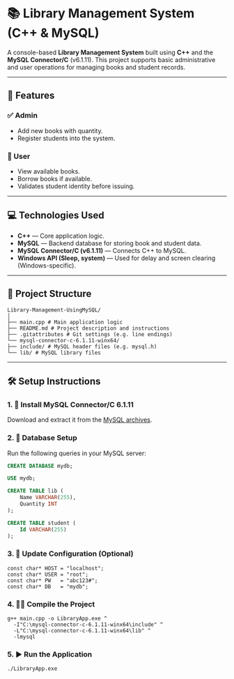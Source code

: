 # 📚 Library Management System (C++ & MySQL)

A console-based **Library Management System** built using **C++** and the **MySQL Connector/C** (v6.1.11). This project supports basic administrative and user operations for managing books and student records.

---

## 🚀 Features

### ✅ Admin
- Add new books with quantity.
- Register students into the system.

### 👥 User
- View available books.
- Borrow books if available.
- Validates student identity before issuing.

---

## 💻 Technologies Used

- **C++** — Core application logic.
- **MySQL** — Backend database for storing book and student data.
- **MySQL Connector/C (v6.1.11)** — Connects C++ to MySQL.
- **Windows API (Sleep, system)** — Used for delay and screen clearing (Windows-specific).

---

## 📂 Project Structure
```
Library-Management-UsingMySQL/
│
├── main.cpp # Main application logic
├── README.md # Project description and instructions
├── .gitattributes # Git settings (e.g. line endings)
└── mysql-connector-c-6.1.11-winx64/
├── include/ # MySQL header files (e.g. mysql.h)
└── lib/ # MySQL library files
```
---

## 🛠️ Setup Instructions

### 1. 🔽 Install MySQL Connector/C 6.1.11

Download and extract it from the [MySQL archives](https://downloads.mysql.com/archives/c-c/).

### 2. 🧱 Database Setup

Run the following queries in your MySQL server:

```sql
CREATE DATABASE mydb;

USE mydb;

CREATE TABLE lib (
    Name VARCHAR(255),
    Quantity INT
);

CREATE TABLE student (
    Id VARCHAR(255)
);
```
### 3. 🧾 Update Configuration (Optional)
```
const char* HOST = "localhost";
const char* USER = "root";
const char* PW   = "abc123#";
const char* DB   = "mydb";
```
### 4. 🧑‍💻 Compile the Project
```
g++ main.cpp -o LibraryApp.exe ^
  -I"C:\mysql-connector-c-6.1.11-winx64\include" ^
  -L"C:\mysql-connector-c-6.1.11-winx64\lib" ^
  -lmysql
```
### 5. ▶️ Run the Application
```
./LibraryApp.exe
